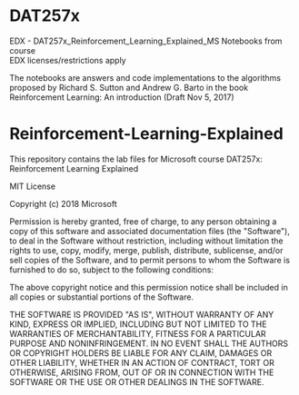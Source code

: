 # DAT257x
EDX - DAT257x_Reinforcement_Learning_Explained_MS
Notebooks from course   
EDX licenses/restrictions apply  

The notebooks are answers and code implementations to the algorithms proposed by Richard S. Sutton and Andrew G. Barto in the book Reinforcement Learning: An introduction (Draft Nov 5, 2017)

# Reinforcement-Learning-Explained
This repository contains the lab files for Microsoft course DAT257x: Reinforcement Learning Explained

MIT License

Copyright (c) 2018 Microsoft

Permission is hereby granted, free of charge, to any person obtaining a copy
of this software and associated documentation files (the "Software"), to deal
in the Software without restriction, including without limitation the rights
to use, copy, modify, merge, publish, distribute, sublicense, and/or sell
copies of the Software, and to permit persons to whom the Software is
furnished to do so, subject to the following conditions:

The above copyright notice and this permission notice shall be included in all
copies or substantial portions of the Software.

THE SOFTWARE IS PROVIDED "AS IS", WITHOUT WARRANTY OF ANY KIND, EXPRESS OR
IMPLIED, INCLUDING BUT NOT LIMITED TO THE WARRANTIES OF MERCHANTABILITY,
FITNESS FOR A PARTICULAR PURPOSE AND NONINFRINGEMENT. IN NO EVENT SHALL THE
AUTHORS OR COPYRIGHT HOLDERS BE LIABLE FOR ANY CLAIM, DAMAGES OR OTHER
LIABILITY, WHETHER IN AN ACTION OF CONTRACT, TORT OR OTHERWISE, ARISING FROM,
OUT OF OR IN CONNECTION WITH THE SOFTWARE OR THE USE OR OTHER DEALINGS IN THE
SOFTWARE.
